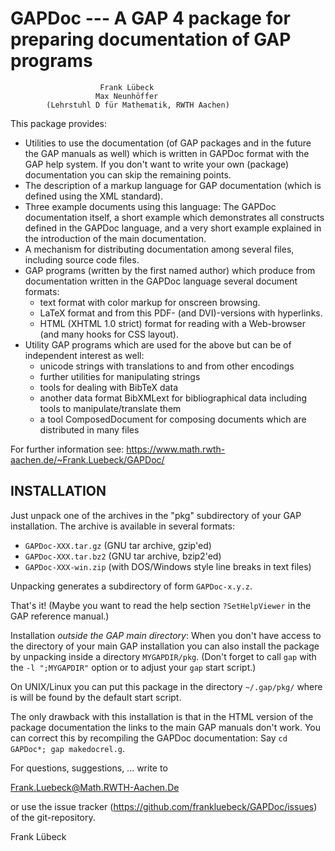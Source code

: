 
GAPDoc  --- A GAP 4 package for preparing documentation of GAP programs
=======================================================================

                        Frank Lübeck
                       Max Neunhöffer
            (Lehrstuhl D für Mathematik, RWTH Aachen)              

This package provides:

  - Utilities to use the documentation (of GAP packages and in the future the
    GAP manuals as well) which is written in GAPDoc format with the GAP help
    system. If you don't want to write your own (package) documentation you can
    skip the remaining points.
  - The description of a markup language for GAP documentation (which is
    defined using the XML standard).
  - Three example documents using this language: The GAPDoc documentation
    itself, a short example which demonstrates all constructs defined in the
    GAPDoc language, and a very short example explained in the introduction of
    the main documentation.
  - A mechanism for distributing documentation among several files, including
    source code files.
  - GAP programs (written by the first named author) which produce from
    documentation written in the GAPDoc language several document formats:
      * text format with color markup for onscreen browsing.
      * LaTeX format and from this PDF- (and DVI)-versions with hyperlinks.
      * HTML (XHTML 1.0 strict) format for reading with a Web-browser (and many
        hooks for CSS layout).
  - Utility GAP programs which are used for the above but can be of independent
    interest as well:
      * unicode strings with translations to and from other encodings
      * further utilities for manipulating strings
      * tools for dealing with BibTeX data
      * another data format BibXMLext for bibliographical data including tools
        to manipulate/translate them
      * a tool ComposedDocument for composing documents which are distributed
        in many files


For further information see:
   <https://www.math.rwth-aachen.de/~Frank.Luebeck/GAPDoc/>


INSTALLATION
------------

Just unpack one of the archives in the "pkg" subdirectory of your GAP 
installation. The archive is available in several formats:

  - `GAPDoc-XXX.tar.gz`  (GNU tar archive, gzip'ed)
  - `GAPDoc-XXX.tar.bz2` (GNU tar archive, bzip2'ed)
  - `GAPDoc-XXX-win.zip` (with DOS/Windows style line breaks in text files)

Unpacking generates a subdirectory of form `GAPDoc-x.y.z`. 

That's it! (Maybe you want to read the help section `?SetHelpViewer` 
in the GAP reference manual.)


Installation *outside the GAP main directory*: When you don't have access to
the directory of your main GAP installation you can also install the package
by unpacking inside a directory `MYGAPDIR/pkg`. (Don't forget to call `gap`
with the `-l ";MYGAPDIR"` option or to adjust your `gap` start script.) 

On UNIX/Linux you can put this package in the directory `~/.gap/pkg/` where
is will be found by the default start script.

The only drawback with this installation is  that in the HTML version of the
package  documentation the  links to  the main  GAP
manuals  don't  work.  You  can  correct  this  by  recompiling  the  GAPDoc
documentation: Say `cd GAPDoc*; gap makedocrel.g`.

For questions, suggestions, ... write to

   Frank.Luebeck@Math.RWTH-Aachen.De

or use the issue tracker (<https://github.com/frankluebeck/GAPDoc/issues>) of
the git-repository.


Frank Lübeck


